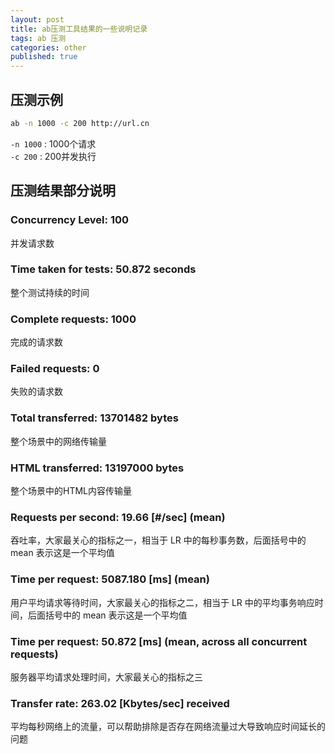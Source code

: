 ```yaml
---
layout: post
title: ab压测工具结果的一些说明记录
tags: ab 压测
categories: other
published: true
---
```


## 压测示例
```sh
ab -n 1000 -c 200 http://url.cn  
```
`-n 1000` : 1000个请求  
`-c 200` : 200并发执行

## 压测结果部分说明
### Concurrency Level: 100
并发请求数

### Time taken for tests: 50.872 seconds
整个测试持续的时间

### Complete requests: 1000
完成的请求数

### Failed requests: 0
失败的请求数

### Total transferred: 13701482 bytes
整个场景中的网络传输量

### HTML transferred: 13197000 bytes
整个场景中的HTML内容传输量

### Requests per second: 19.66 [#/sec] (mean)
吞吐率，大家最关心的指标之一，相当于 LR 中的每秒事务数，后面括号中的 mean 表示这是一个平均值

### Time per request: 5087.180 [ms] (mean)
用户平均请求等待时间，大家最关心的指标之二，相当于 LR 中的平均事务响应时间，后面括号中的 mean 表示这是一个平均值

### Time per request: 50.872 [ms] (mean, across all concurrent requests)
服务器平均请求处理时间，大家最关心的指标之三


### Transfer rate: 263.02 [Kbytes/sec] received
平均每秒网络上的流量，可以帮助排除是否存在网络流量过大导致响应时间延长的问题
